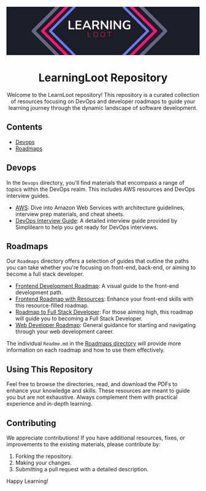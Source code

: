 <p align="center">
  <img src="images/LEARNING.png" alt="Learning Image">
</p>

<h1 align="center">
  LearningLoot Repository
</h1>

<p align="center">
  Welcome to the LearnLoot repository! This repository is a curated collection of resources focusing on DevOps and developer roadmaps to guide your learning journey through the dynamic landscape of software development.
</p>

## Contents

- [Devops](#devops)
- [Roadmaps](#roadmaps)

## Devops

In the `Devops` directory, you'll find materials that encompass a range of topics within the DevOps realm. This includes AWS resources and DevOps interview guides.

- [AWS](/Devops/AWS): Dive into Amazon Web Services with architecture guidelines, interview prep materials, and cheat sheets.
- [DevOps Interview Guide](/Devops/🔺DEVOPS🔺%20INTERVIEW%20GUIDE%20BY%20simplilearn.pdf): A detailed interview guide provided by Simplilearn to help you get ready for DevOps interviews.

## Roadmaps

Our `Roadmaps` directory offers a selection of guides that outline the paths you can take whether you're focusing on front-end, back-end, or aiming to become a full stack developer.

- [Frontend Development Roadmap](/Roadmaps/Frontend%20development%20roadmap.pdf): A visual guide to the front-end development path.
- [Frontend Roadmap with Resources](/Roadmaps/Frontend-Roadmap-with-resources.pdf): Enhance your front-end skills with this resource-filled roadmap.
- [Roadmap to Full Stack Developer](/Roadmaps/Roadmap%20To%20Full%20Stack%20Developer.pdf): For those aiming high, this roadmap will guide you to becoming a Full Stack Developer.
- [Web Developer Roadmap](/Roadmaps/roadmap-webdeveloper.pdf): General guidance for starting and navigating through your web development career.

The individual `Readme.md` in the [Roadmaps directory](/Roadmaps/Readme.md) will provide more information on each roadmap and how to use them effectively.

## Using This Repository

Feel free to browse the directories, read, and download the PDFs to enhance your knowledge and skills. These resources are meant to guide you but are not exhaustive. Always complement them with practical experience and in-depth learning.

## Contributing

We appreciate contributions! If you have additional resources, fixes, or improvements to the existing materials, please contribute by:

1. Forking the repository.
2. Making your changes.
3. Submitting a pull request with a detailed description.

Happy Learning! 
